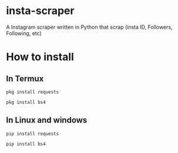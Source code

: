# insta-scraper

A Instagram scraper written in Python that scrap (insta ID, Followers, Following, etc) 

# How to install

## In Termux
`pkg install requests` 

`pkg install bs4` 

## In Linux and windows
`pip install requests` 

`pip install bs4` 

